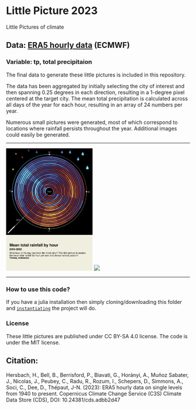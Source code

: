 # Little Picture 2023
Little Pictures of climate

## Data:  [ERA5 hourly data](https://cds.climate.copernicus.eu/cdsapp#!/dataset/reanalysis-era5-single-levels?tab=overview) (ECMWF)

### Variable: tp, total precipitaion
The final data to generate these little pictures is included in this repository.

The data has been aggregated by initially selecting the city of interest and then spanning 0.25 degrees in each direction, resulting in a 1-degree pixel centered at the target city. The mean total precipitation is calculated across all days of the year for each hour, resulting in an array of 24 numbers per year.

Numerous small pictures were generated, most of which correspond to locations where rainfall persists throughout the year. Additional images could easily be generated.

---

<p float="center">
  <img src="little_pictures/black/rainfall_by_hour_Timika.png" width="47%" />
  <img src="little_pictures/black/grid_black.png" width="47%" /> 
</p>


---
### How to use this code?

If you have a julia installation then simply cloning/downloading this folder and [`instantiating`](https://pkgdocs.julialang.org/v1/environments/) the project will do. 

### License

These little pictures are published under CC BY-SA 4.0 license. The code is under the MIT license.

## Citation:

Hersbach, H., Bell, B., Berrisford, P., Biavati, G., Horányi, A., Muñoz Sabater, J., Nicolas, J., Peubey, C., Radu, R., Rozum, I., Schepers, D., Simmons, A., Soci, C., Dee, D., Thépaut, J-N. (2023): ERA5 hourly data on single levels from 1940 to present. Copernicus Climate Change Service (C3S) Climate Data Store (CDS), DOI: 10.24381/cds.adbb2d47
